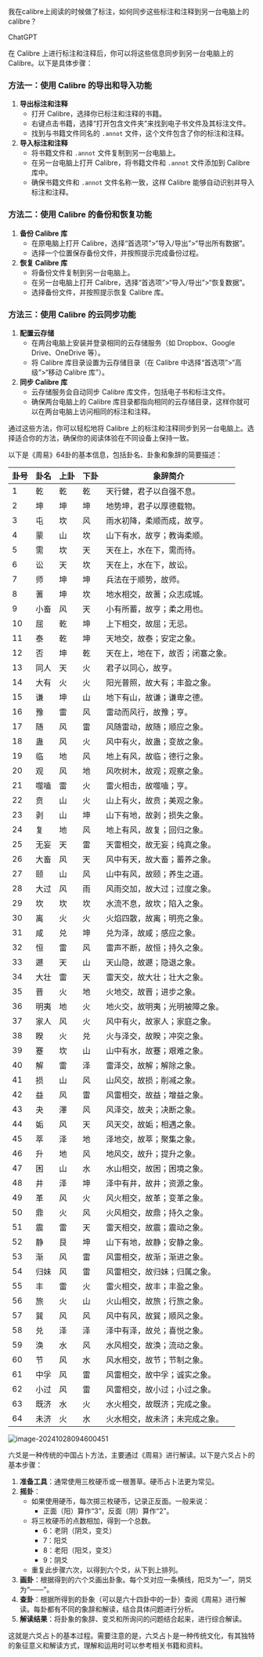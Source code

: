 我在calibre上阅读的时候做了标注，如何同步这些标注和注释到另一台电脑上的calibre？



ChatGPT

在 Calibre 上进行标注和注释后，你可以将这些信息同步到另一台电脑上的 Calibre。以下是具体步骤：

### 方法一：使用 Calibre 的导出和导入功能

1. **导出标注和注释**
   - 打开 Calibre，选择你已标注和注释的书籍。
   - 右键点击书籍，选择“打开包含文件夹”来找到电子书文件及其标注文件。
   - 找到与书籍文件同名的 `.annot` 文件，这个文件包含了你的标注和注释。
2. **导入标注和注释**
   - 将书籍文件和 `.annot` 文件复制到另一台电脑上。
   - 在另一台电脑上打开 Calibre，将书籍文件和 `.annot` 文件添加到 Calibre 库中。
   - 确保书籍文件和 `.annot` 文件名称一致，这样 Calibre 能够自动识别并导入标注和注释。

### 方法二：使用 Calibre 的备份和恢复功能

1. **备份 Calibre 库**
   - 在原电脑上打开 Calibre，选择“首选项”>“导入/导出”>“导出所有数据”。
   - 选择一个位置保存备份文件，并按照提示完成备份过程。
2. **恢复 Calibre 库**
   - 将备份文件复制到另一台电脑上。
   - 在另一台电脑上打开 Calibre，选择“首选项”>“导入/导出”>“恢复数据”。
   - 选择备份文件，并按照提示恢复 Calibre 库。

### 方法三：使用 Calibre 的云同步功能

1. **配置云存储**
   - 在两台电脑上安装并登录相同的云存储服务（如 Dropbox、Google Drive、OneDrive 等）。
   - 将 Calibre 库目录设置为云存储目录（在 Calibre 中选择“首选项”>“高级”>“移动 Calibre 库”）。
2. **同步 Calibre 库**
   - 云存储服务会自动同步 Calibre 库文件，包括电子书和标注文件。
   - 确保两台电脑上的 Calibre 库目录都指向相同的云存储目录，这样你就可以在两台电脑上访问相同的标注和注释。

通过这些方法，你可以轻松地将 Calibre 上的标注和注释同步到另一台电脑上。选择适合你的方法，确保你的阅读体验在不同设备上保持一致。





以下是《周易》64卦的基本信息，包括卦名、卦象和象辞的简要描述：

| 卦号 | 卦名 | 上卦 | 下卦 | 象辞简介                         |
| ---- | ---- | ---- | ---- | -------------------------------- |
| 1    | 乾   | 乾   | 乾   | 天行健，君子以自强不息。         |
| 2    | 坤   | 坤   | 坤   | 地势坤，君子以厚德载物。         |
| 3    | 屯   | 坎   | 风   | 雨水初降，柔顺而成，故亨。       |
| 4    | 蒙   | 山   | 坎   | 山下有水，故亨；教诲柔顺。       |
| 5    | 需   | 坎   | 天   | 天在上，水在下，需而待。         |
| 6    | 讼   | 天   | 坎   | 天在上，水在下，故讼。           |
| 7    | 师   | 坤   | 坤   | 兵法在于顺势，故师。             |
| 8    | 蓍   | 坤   | 坎   | 地水相交，故蓍；众志成城。       |
| 9    | 小畜 | 风   | 天   | 小有所蓄，故亨；柔之用也。       |
| 10   | 屈   | 乾   | 坤   | 上下相交，故屈；无忌。           |
| 11   | 泰   | 乾   | 坤   | 天地交，故泰；安定之象。         |
| 12   | 否   | 坤   | 乾   | 天在上，地在下，故否；闭塞之象。 |
| 13   | 同人 | 天   | 火   | 君子以同心，故亨。               |
| 14   | 大有 | 火   | 火   | 阳光普照，故大有；丰盈之象。     |
| 15   | 谦   | 坤   | 山   | 地下有山，故谦；谦卑之德。       |
| 16   | 豫   | 雷   | 风   | 雷动而风行，故豫；亨。           |
| 17   | 随   | 风   | 雷   | 风随雷动，故随；顺应之象。       |
| 18   | 蛊   | 风   | 火   | 风中有火，故蛊；变故之象。       |
| 19   | 临   | 地   | 风   | 地上有风，故临；德行之象。       |
| 20   | 观   | 风   | 地   | 风吹树木，故观；观察之象。       |
| 21   | 噬嗑 | 雷   | 火   | 雷火相击，故噬嗑；亨。           |
| 22   | 贲   | 山   | 火   | 山上有火，故贲；美观之象。       |
| 23   | 剥   | 山   | 坤   | 山下有地，故剥；损失之象。       |
| 24   | 复   | 地   | 风   | 地上有风，故复；回归之象。       |
| 25   | 无妄 | 天   | 雷   | 天雷相交，故无妄；纯真之象。     |
| 26   | 大畜 | 风   | 天   | 风中有天，故大畜；蓄养之象。     |
| 27   | 颐   | 山   | 风   | 山中有风，故颐；养生之道。       |
| 28   | 大过 | 风   | 雨   | 风雨交加，故大过；过度之象。     |
| 29   | 坎   | 坎   | 坎   | 水流不息，故坎；陷入之象。       |
| 30   | 离   | 火   | 火   | 火焰四散，故离；明亮之象。       |
| 31   | 咸   | 兑   | 坤   | 兑为泽，故咸；感应之象。         |
| 32   | 恒   | 雷   | 风   | 雷声不断，故恒；持久之象。       |
| 33   | 遯   | 天   | 山   | 天山隐，故遯；隐退之象。         |
| 34   | 大壮 | 雷   | 天   | 雷天交，故大壮；壮大之象。       |
| 35   | 晋   | 火   | 地   | 火地交，故晋；进步之象。         |
| 36   | 明夷 | 地   | 火   | 地火交，故明夷；光明被障之象。   |
| 37   | 家人 | 风   | 火   | 风中有火，故家人；家庭之象。     |
| 38   | 睽   | 火   | 兑   | 火与泽交，故睽；冲突之象。       |
| 39   | 蹇   | 坎   | 山   | 山中有水，故蹇；艰难之象。       |
| 40   | 解   | 雷   | 泽   | 雷泽交，故解；解除之象。         |
| 41   | 损   | 山   | 风   | 山风交，故损；削减之象。         |
| 42   | 益   | 风   | 雷   | 风雷相交，故益；增益之象。       |
| 43   | 夬   | 澤   | 风   | 风泽交，故夬；决断之象。         |
| 44   | 姤   | 风   | 天   | 风天交，故姤；相遇之象。         |
| 45   | 萃   | 泽   | 地   | 泽地交，故萃；聚集之象。         |
| 46   | 升   | 地   | 风   | 地风交，故升；提升之象。         |
| 47   | 困   | 山   | 水   | 水山相交，故困；困境之象。       |
| 48   | 井   | 泽   | 坤   | 泽中有井，故井；资源之象。       |
| 49   | 革   | 风   | 火   | 风火相交，故革；变革之象。       |
| 50   | 鼎   | 火   | 风   | 火风相交，故鼎；持久之象。       |
| 51   | 震   | 雷   | 天   | 雷天相交，故震；震动之象。       |
| 52   | 静   | 艮   | 坤   | 山下有地，故静；安静之象。       |
| 53   | 渐   | 风   | 雷   | 风雷相交，故渐；渐进之象。       |
| 54   | 归妹 | 风   | 雷   | 风雷相交，故归妹；归属之象。     |
| 55   | 丰   | 雷   | 火   | 雷火相交，故丰；丰盈之象。       |
| 56   | 旅   | 火   | 山   | 火山相交，故旅；行旅之象。       |
| 57   | 巽   | 风   | 风   | 风中有风，故巽；顺风之象。       |
| 58   | 兑   | 泽   | 泽   | 泽中有泽，故兑；喜悦之象。       |
| 59   | 涣   | 水   | 风   | 水风相交，故涣；流动之象。       |
| 60   | 节   | 风   | 水   | 风水相交，故节；节制之象。       |
| 61   | 中孚 | 风   | 雷   | 风雷相交，故中孚；诚实之象。     |
| 62   | 小过 | 风   | 雷   | 风雷相交，故小过；小过之象。     |
| 63   | 既济 | 水   | 火   | 水火相交，故既济；完成之象。     |
| 64   | 未济 | 火   | 水   | 火水相交，故未济；未完成之象。   |

![image-20241028094600451](F:\note\my_note\assets\image-20241028094600451.png)

六爻是一种传统的中国占卜方法，主要通过《周易》进行解读。以下是六爻占卜的基本步骤：

1. **准备工具**：通常使用三枚硬币或一根蓍草。硬币占卜法更为常见。
2. **摇卦**：
   - 如果使用硬币，每次掷三枚硬币，记录正反面。一般来说：
     - 正面（阳）算作“3”，反面（阴）算作“2”。
   - 将三枚硬币的点数相加，得到一个总数。
     - 6：老阴（阴爻，变爻）
     - 7：阳爻
     - 8：老阳（阳爻，变爻）
     - 9：阴爻
   - 重复此步骤六次，以得到六个爻，从下到上排列。
3. **画卦**：根据得到的六个爻画出卦象。每个爻对应一条横线，阳爻为“—”，阴爻为“——”。
4. **查卦**：根据所得到的卦象（可以是六十四卦中的一卦）查阅《周易》进行解读。每卦都有不同的象辞和解读，结合具体问题进行分析。
5. **解读结果**：将卦象的象辞、变爻和所询问的问题结合起来，进行综合解读。

这就是六爻占卜的基本过程。需要注意的是，六爻占卜是一种传统文化，有其独特的象征意义和解读方式，理解和运用时可以参考相关书籍和资料。
